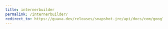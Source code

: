 ```yaml
---
title: internerbuilder
permalink: /internerbuilder/
redirect_to: https://guava.dev/releases/snapshot-jre/api/docs/com/google/common/collect/Interners.InternerBuilder.html
---
```

